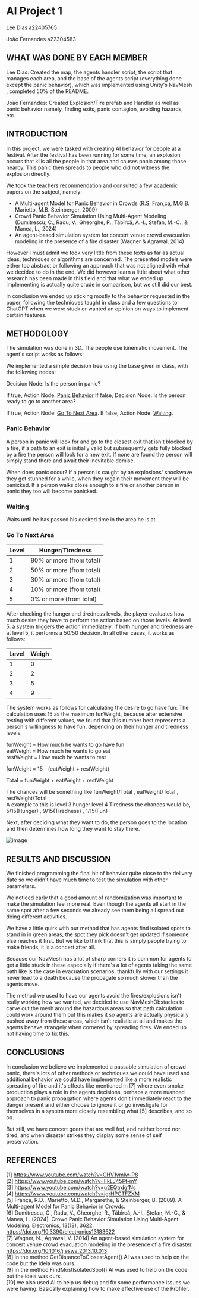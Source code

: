 # AI Project 1

Lee Dias a22405765

João Fernandes a22304583

## WHAT WAS DONE BY EACH MEMBER

Lee Dias: Created the map, the agents handler script, the script that manages each area,
and the base of the agents script (everything done except the panic behavior),
which was implemented using Unity's NavMesh , completed 50% of the README.

João Fernandes: Created Explosion/Fire prefab and Handler as well as panic behavior
namely, finding exits, panic contagion, avoiding hazards, etc.

## INTRODUCTION

In this project, we were tasked with creating AI behavior for people at a festival.
After the festival has been running for some time, an explosion occurs that kills
all the people in that area and causes panic among those nearby.
This panic then spreads to people who did not witness the explosion directly.

We took the teachers recommendation and consulted a few academic papers on
the subject, namely:

* A Multi-agent Model for Panic Behavior in Crowds
(R.S. Fran¸ca, M.G.B. Marietto, M.B. Steinberger, 2009)
* Crowd Panic Behavior Simulation Using Multi-Agent Modeling
(Dumitrescu, C., Radu, V., Gheorghe, R., Tăbîrcă, A.-I., Ștefan, M.-C., & Manea, L., 2024)
* An agent-based simulation system for concert venue crowd evacuation
modeling in the presence of a fire disaster
(Wagner & Agrawal, 2014)

However I must admit we took very little from these texts as far as actual ideas,
techniques or algorithms are concerned. The presented models were either too abstract
or following an approach that was not aligned with what we decided to do in the end.
We did however learn a little about what other research has been made in this field
and that what we ended up implementing is actually quite crude in comparison, but
we still did our best.

In conclusion we ended up sticking mostly to the behavior requested in the paper,
following the techniques taught in class and a few questions to ChatGPT when we
were stuck or wanted an opinion on ways to implement certain features.

## METHODOLOGY

The simulation was done in 3D. The people use kinematic movement.
The agent's script works as follows:

We implemented a simple decision tree using the base given in class, with the
following nodes:

Decision Node: Is the person in panic?

If true, Action Node: [Panic Behavior](#panic-behavior)
If false, Decision Node: Is the person ready to go to another area?

If true, Action Node: [Go To Next Area](#go-to-next-area).
If false, Action Node: [Waiting](#waiting).

### Panic Behavior

A person in panic will look for and go to the closest exit that isn't blocked by
a fire, if a path to an exit is initially valid but subsequently gets fully
blocked by a fire the person will look for a new exit. If none are found the
person will simply stand there and await their inevitable demise.

When does panic occur?
If a person is caught by an explosions' shockwave they get stunned for a while,
when they regain their movement they will be panicked.
If a person walks close enough to a fire or another person in panic they too
will become panicked.

### Waiting

Waits until he has passed his desired time in the area he is at.

### Go To Next Area

| Level   | Hunger/Tiredness |
| -------- | ------- |
| 1 | 80% or more (from total)  |
| 2 | 50% or more (from total)  |
| 3 | 30% or more (from total)  |
| 4 | 10% or more (from total)  |
| 5 | 0% or more (from total)   |

After checking the hunger and tiredness levels, the player evaluates how much desire they
have to perform the action based on those levels.
At level 5, a system triggers the action immediately.
If both hunger and tiredness are at level 5, it performs a 50/50 decision.
In all other cases, it works as follows:

| Level   | Weigh |
| -------- | ------- |
| 1 | 0  |
| 2 | 2  |
| 3 | 5  |
| 4 | 9  |

The system works as follows for calculating the desire to go have fun:
The calculation uses 15 as the maximum funWeight, because after extensive testing with different values,
we found that this number best represents a person's willingness to have fun,
depending on their hunger and tiredness levels.

funWeight = How much he wants to go have fun  
eatWeight = How much he wants to go eat  
restWeight = How much he wants to rest  

funWeight = 15 - (eatWeight + restWeight)

Total = funWeight + eatWeight + restWeight

The chances will be something like funWeight/Total , eatWeight/Total , restWeight/Total  
A example to this is level 3 hunger level 4 Tiredness the chances would be,
5/15(Hunger) , 9/15(Tiredness) , 1/15(Fun)

Next, after deciding what they want to do, the person goes to the location and
then determines how long they want to stay there.

![image](./DecisionTree.png)

## RESULTS AND DISCUSSION

We finished programming the final bit of behavior quite close to the delivery date
so we didn't have much time to test the simulation with other parameters.

We noticed early that a good amount of randomization was important to make the simulation
feel more real. Even though the agents all start in the same spot after a few seconds
we already see them being all spread out doing different activities.

We have a little quirk with our method that has agents find isolated spots to stand in
in green areas, the spot they pick doesn't get updated if someone else reaches it first.
But we like to think that this is simply people trying to make friends, it is a concert
after all.

Because our NavMesh has a lot of sharp corners it is common for agents to
get a little stuck in these especially if there's a lot of agents taking the same
path like is the case in evacuation scenarios, thankfully with our settings it never
lead to a death because the propagate so much slower than the agents move.

The method we used to have our agents avoid the fires/explosions isn't really working
how we wanted, we decided to use NavMeshObstacles to carve out the mesh around the
hazardous areas so that path calculation could work around them but this makes it so
agents are actually physically pushed away from these areas, which isn't realistic at
all and makes the agents behave strangely when cornered by spreading fires. We ended
up not having time to fix this.

## CONCLUSIONS

In conclusion we believe we implemented a passable simulation of crowd panic, there's
lots of other methods or techniques we could have used and additional behavior we could
have implemented like a more realistic spreading of fire and it's effects like mentioned
in [7] where even smoke production plays a role in the agents decisions, perhaps a more
nuanced approach to panic propagation where agents don't immediately react to the danger
present and either choose to ignore it or go investigate for themselves in a system
more closely resembling what [5] describes, and so on.

But still, we have concert goers that are well fed, and neither bored nor tired,
and when disaster strikes they display some sense of self preservation.

## REFERENCES

[1] <https://www.youtube.com/watch?v=CHV1ymlw-P8>  
[2] <https://www.youtube.com/watch?v=FkLJ45Pt-mY>  
[3] <https://www.youtube.com/watch?v=u2EQtrdgfNs>  
[4] <https://www.youtube.com/watch?v=igrHPCTFZXM>  
[5] França, R.D., Marietto, M.D., Margarethe, & Steinberger, B. (2009). A Multi-agent Model for Panic Behavior in Crowds.  
[6] Dumitrescu, C., Radu, V., Gheorghe, R., Tăbîrcă, A.-I., Ștefan, M.-C., & Manea, L. (2024). Crowd Panic Behavior Simulation Using Multi-Agent Modeling. Electronics, 13(18), 3622. <https://doi.org/10.3390/electronics13183622>  
[7] Wagner, N., Agrawal, V. (2014) An agent-based simulation system for concert venue crowd evacuation modeling in the presence of a fire disaster. <https://doi.org/10.1016/j.eswa.2013.10.013>  
[8] in the method GetDistanceToClosestAgent() AI was used to help on the code but the ideia was ours.  
[9] in the method FindMostIsolatedSpot() AI was used to help on the code but the ideia was ours.  
[10] we also used AI to help us debug and fix some performance issues we were having. Basically explaining how to make effective use of the Profiler.
